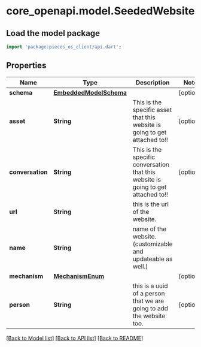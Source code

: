 # core_openapi.model.SeededWebsite

## Load the model package
```dart
import 'package:pieces_os_client/api.dart';
```

## Properties
Name | Type | Description | Notes
------------ | ------------- | ------------- | -------------
**schema** | [**EmbeddedModelSchema**](EmbeddedModelSchema.md) |  | [optional] 
**asset** | **String** | This is the specific asset that this website is going to get attached to!! | [optional] 
**conversation** | **String** | This is the specific conversation that this website is going to get attached to!! | [optional] 
**url** | **String** | this is the url of the website. | 
**name** | **String** | name of the website.(customizable and updateable as well.) | 
**mechanism** | [**MechanismEnum**](MechanismEnum.md) |  | [optional] 
**person** | **String** | this is a uuid of a person that we are going to add the website too. | [optional] 

[[Back to Model list]](../README.md#documentation-for-models) [[Back to API list]](../README.md#documentation-for-api-endpoints) [[Back to README]](../README.md)


